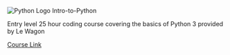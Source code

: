 ![Python Logo](https://uploads-ssl.webflow.com/642196af2e1a8eb0caf70c9e/6421cb2ada33da18925f0a90_python.svg) Intro-to-Python 

Entry level 25 hour coding course covering the basics of Python 3 provided by Le Wagon

[Course Link](https://start.lewagon.com/courses/intro-to-python)

